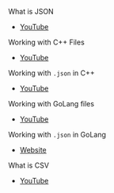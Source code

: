 What is JSON
- [YouTube](https://youtu.be/94fHz4w65PY?si=yNxQTw7eOqCkdibt)

Working with C++ Files
- [YouTube](https://www.youtube.com/watch?v=Cz4fl-TUjVk)

Working with `.json` in C++
- [YouTube](https://youtu.be/1pUVp9zH_Nw?si=HKqyXjHKbwZiRXvz)

Working with GoLang files
- [YouTube](https://youtu.be/nnYba0RrWkU?si=1PLVxKMBoWE8CguG)

Working with `.json` in GoLang
- [Website](https://gobyexample.com/json)

What is CSV
- [YouTube](https://youtu.be/TaKgLa8Xk_U?si=lJhWdlD7VbkYrPvY)
